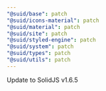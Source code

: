 ```yaml
---
"@suid/base": patch
"@suid/icons-material": patch
"@suid/material": patch
"@suid/site": patch
"@suid/styled-engine": patch
"@suid/system": patch
"@suid/types": patch
"@suid/utils": patch
---
```


Update to SolidJS v1.6.5
